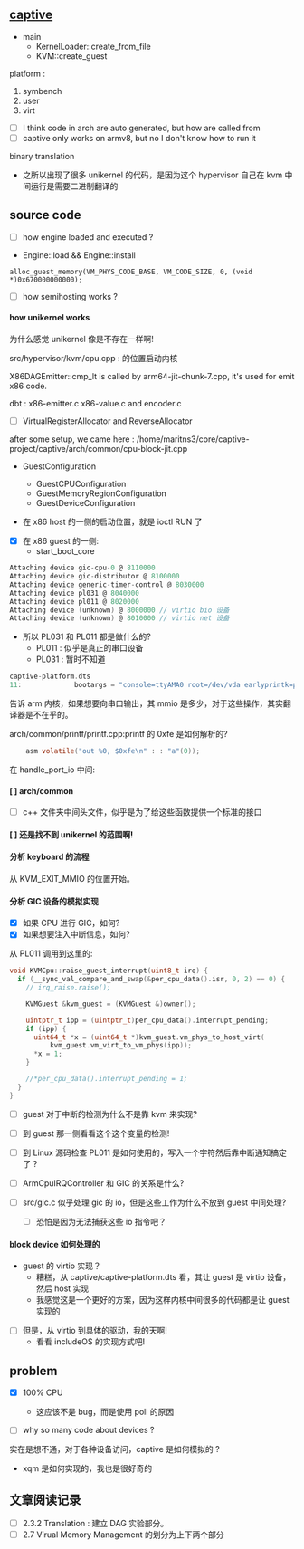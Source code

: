 ## [captive](https://github.com/tspink/captive)
- main
  - KernelLoader::create_from_file
  - KVM::create_guest

platform :
1. symbench
2. user
3. virt

- [ ] I think code in arch are auto generated, but how are called from 
- [ ] captive only works on armv8, but no I don't know how to run it

binary translation 

- 之所以出现了很多 unikernel 的代码，是因为这个 hypervisor 自己在 kvm 中间运行是需要二进制翻译的

## source code
- [ ] how engine loaded and executed ?

- Engine::load && Engine::install

`alloc_guest_memory(VM_PHYS_CODE_BASE, VM_CODE_SIZE, 0, (void *)0x670000000000);`

- [ ] how semihosting works ?

#### how unikernel works
为什么感觉 unikernel 像是不存在一样啊!

src/hypervisor/kvm/cpu.cpp : 的位置启动内核

X86DAGEmitter::cmp_lt is called by arm64-jit-chunk-7.cpp, it's used for emit x86 code.

dbt : x86-emitter.c  x86-value.c and encoder.c

- [ ] VirtualRegisterAllocator and ReverseAllocator


after some setup, we came here :
/home/maritns3/core/captive-project/captive/arch/common/cpu-block-jit.cpp

- GuestConfiguration
  - GuestCPUConfiguration
  - GuestMemoryRegionConfiguration
  - GuestDeviceConfiguration

- 在 x86 host 的一侧的启动位置，就是 ioctl RUN 了
- [x] 在 x86 guest 的一侧:
  - start_boot_core

```c
Attaching device gic-cpu-0 @ 8110000
Attaching device gic-distributor @ 8100000
Attaching device generic-timer-control @ 8030000
Attaching device pl031 @ 8040000
Attaching device pl011 @ 8020000
Attaching device (unknown) @ 8000000 // virtio bio 设备
Attaching device (unknown) @ 8010000 // virtio net 设备
```

- 所以 PL031 和 PL011 都是做什么的?
  - PL011 : 似乎是真正的串口设备
  - PL031 : 暂时不知道

```c
captive-platform.dts
11:             bootargs = "console=ttyAMA0 root=/dev/vda earlyprintk=pl011,0x08020000 consolelog=9 rw randomize_va_space=0 audit=0";
```
告诉 arm 内核，如果想要向串口输出，其 mmio 是多少，对于这些操作，其实翻译器是不在乎的。

arch/common/printf/printf.cpp:printf 的 0xfe 是如何解析的?
```c
    asm volatile("out %0, $0xfe\n" : : "a"(0));
```
在 handle_port_io 中间:

#### [ ] arch/common
- [ ] c++ 文件夹中间头文件，似乎是为了给这些函数提供一个标准的接口

#### [ ] 还是找不到 unikernel 的范围啊!

#### 分析 keyboard 的流程
从 KVM_EXIT_MMIO 的位置开始。

#### 分析 GIC 设备的模拟实现
- [x] 如果 CPU 进行 GIC，如何?
- [x] 如果想要注入中断信息，如何?

从 PL011 调用到这里的:
```c
void KVMCpu::raise_guest_interrupt(uint8_t irq) {
  if (__sync_val_compare_and_swap(&per_cpu_data().isr, 0, 2) == 0) {
    // irq_raise.raise();

    KVMGuest &kvm_guest = (KVMGuest &)owner();

    uintptr_t ipp = (uintptr_t)per_cpu_data().interrupt_pending;
    if (ipp) {
      uint64_t *x = (uint64_t *)kvm_guest.vm_phys_to_host_virt(
          kvm_guest.vm_virt_to_vm_phys(ipp));
      *x = 1;
    }

    //*per_cpu_data().interrupt_pending = 1;
  }
}
```
- [ ] guest 对于中断的检测为什么不是靠 kvm 来实现?
- [ ] 到 guest 那一侧看看这个这个变量的检测!
- [ ] 到 Linux 源码检查 PL011 是如何使用的，写入一个字符然后靠中断通知搞定了 ?
- [ ] ArmCpuIRQController 和 GIC 的关系是什么?

- [ ] src/gic.c 似乎处理 gic 的 io，但是这些工作为什么不放到 guest 中间处理?
  - [ ] 恐怕是因为无法捕获这些 io 指令吧？

#### block device 如何处理的
- guest 的 virtio 实现？
  - 糟糕，从 captive/captive-platform.dts 看，其让 guest 是 virtio 设备，然后 host 实现
  - 我感觉这是一个更好的方案，因为这样内核中间很多的代码都是让 guest 实现的

- [ ] 但是，从 virtio 到具体的驱动，我的天啊!
  - 看看 includeOS 的实现方式吧!

## problem
- [x] 100% CPU
  - 这应该不是 bug，而是使用 poll 的原因

- [ ] why so many code about devices ?

实在是想不通，对于各种设备访问，captive 是如何模拟的 ?
  - xqm 是如何实现的，我也是很好奇的 

## 文章阅读记录
- [ ] 2.3.2 Translation : 建立 DAG 实验部分。
- [ ] 2.7 Virual Memory Management 的划分为上下两个部分
